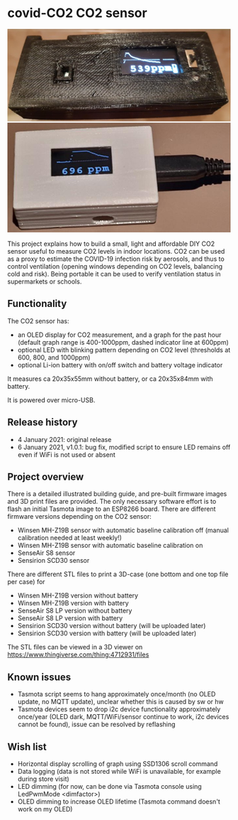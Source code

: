 # covid-CO2 CO2 sensor
![Sensor image with battery](Pictures/sensor1.jpg)
![Sensor image without battery](Pictures/sensor2.jpg)

This project explains how to build a small, light and affordable DIY CO2 sensor useful to measure CO2 levels in indoor locations. CO2 can be used as a proxy to estimate the COVID-19 infection risk by aerosols, and thus to control ventilation (opening windows depending on CO2 levels, balancing cold and risk). Being portable it can be used to verify ventilation status in supermarkets or schools.

## Functionality 

The CO2 sensor has:
- an OLED display for CO2 measurement, and a graph for the past hour (default graph range is 400-1000ppm, dashed indicator line at 600ppm)
- optional LED with blinking pattern depending on CO2 level (thresholds at 600, 800, and 1000ppm)
- optional Li-ion battery with on/off switch and battery voltage indicator

It measures ca 20x35x55mm without battery, or ca 20x35x84mm with battery.

It is powered over micro-USB.

## Release history

- 4 January 2021: original release
- 6 January 2021, v1.0.1: bug fix, modified script to ensure LED remains off even if WiFi is not used or absent

## Project overview

There is a detailed illustrated building guide, and pre-built firmware images and 3D print files are provided. The only necessary software effort is to flash an initial Tasmota image to an ESP8266 board. There are different firmware versions depending on the CO2 sensor:
- Winsen MH-Z19B sensor with automatic baseline calibration off (manual calibration needed at least weekly!)
- Winsen MH-Z19B sensor with automatic baseline calibration on
- SenseAir S8 sensor
- Sensirion SCD30 sensor

There are different STL files to print a 3D-case (one bottom and one top file per case) for
- Winsen MH-Z19B version without battery
- Winsen MH-Z19B version with battery
- SenseAir S8 LP version without battery
- SenseAir S8 LP version with battery
- Sensirion SCD30 version without battery (will be uploaded later)
- Sensirion SCD30 version with battery (will be uploaded later)

The STL files can be viewed in a 3D viewer on https://www.thingiverse.com/thing:4712931/files

## Known issues

- Tasmota script seems to hang approximately once/month (no OLED update, no MQTT update), unclear whether this is caused by sw or hw
- Tasmota devices seem to drop i2c device functionality approximately once/year (OLED dark, MQTT/WiFi/sensor continue to work, i2c devices cannot be found), issue can be resolved by reflashing

## Wish list

- Horizontal display scrolling of graph using SSD1306 scroll command
- Data logging (data is not stored while WiFi is unavailable, for example during store visit)
- LED dimming (for now, can be done via Tasmota console using LedPwmMode \<dimfactor\>)
- OLED dimming to increase OLED lifetime (Tasmota command doesn't work on my OLED)
